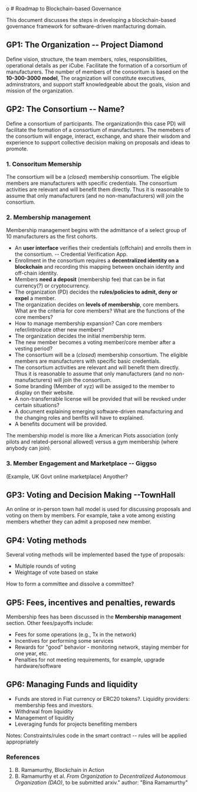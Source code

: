 o # Roadmap to Blockchain-based Governance

This document discusses the steps in developing a blockchain-based governance framework for software-driven manfacturing domain.

## GP1: The Organization -- Project Diamond
Define vision, structure, the team members, roles, responsibilities, operational details as per iCube. 
Facilitate the formation of a corsortium of manufacturers. The number of members of the consoritum is based on the **10-300-3000 model**, 
The oragnization will constitute executives, adminstrators, and support staff knowledgeable about the goals, vision and mission of the organization.

## GP2: The Consortium  -- Name?
Define a consortium of participants. The organization(In this case PD) will facilitate the formation of a consortium of manufacturers. The memebers of the consortium will engage, interact, exchange, and share their wisdom and experience to support collective decision making on proposals and ideas to promote.

### 1. Consoritum Memership
The consortium will be a (*closed*) membership consortium. The eligible members are manufacturers with specific credentials. The consortium activities are relevant and will benefit them directly. Thus it is reasonable to assume that only manufacturers (and no non-manufacturers) will join the consortium. 

### 2. Membership management
Membership management begins with the admittance of a select group of 10 manufacturers as the first cohorts. 

  - An **user interface** verifies their credentials (offchain) and enrolls them in the consortium. -- Credential Verification App.
  - Enrollment in the consortium requires a **decentralized identity on a blockchain** and recording this mapping between onchain identity and off-chain identity. 
  - Members **need a deposit** (membership fee) that can be in fiat currency(?) or cryptocurrency. 
  - The organization (PD) decides the **rules/policies to admit, deny or expel** a member.
  - The organization decides on **levels of membership**, core members. What are the criteria for core members? What are the functions of the core members? 
  - How to manage membership expansion? Can core members refer/introduce other new members?
  - The organization decides the initial membership term. 
  - The new member becomes a voting member/core member after a vesting period?
  - The consortium will be a (*closed*) membership consortium. The eligible members are manufacturers with specific basic credentials. 
  - The consortium activities are relevant and will benefit them directly. Thus it is reasonable to assume that only manufacturers (and no non-manufacturers) will join the consortium.  
  - Some branding (Member of xyz) will be assiged to the member to display on their website. 
  - A non-transferrable license will be provided that will be revoked under certain situations?
  - A document explaining emerging software-driven manufacturing and the changing roles and benfits will have to explained.
  - A benefits document will be provided.

The membership model is more like a American Piots association (only pilots and related-personal allowed) versus a gym membership (where anybody can join).

### 3. Member Engagement and Marketplace -- Giggso

(Example, UK Govt online marketplace)
Anyother?

## GP3: Voting and Decision Making --TownHall

An online or in-person town hall model is used for discussing proposals and voting on them by members. For example, take a vote among existing members whether they can admit a proposed new member. 

## GP4: Voting methods
Several voting methods will be implemented based the type of proposals:

  - Multiple rounds of voting
  - Weightage of vote based on stake

How to form a committee and dissolve a committee?

## GP5: Fees, incentives and penalties, rewards

Membership fees has been discussed in the **Membership management** section. Other fees/payoffs include:
  - Fees for some operations (e.g., Tx in the network)
  - Incentives for performing some services
  - Rewards for "good" behavior - monitoring network, staying member for one year, etc.
  - Penalties for not meeting requirements, for example, upgrade hardware/software
  


## GP6: Managing Funds and liquidity

  - Funds are stored in Fiat currency or ERC20 tokens?. Liquidity providers: membership fees and investors. 
  - Withdrwal from liquidity
  - Management of liquidity
  - Leveraging funds for projects benefiting members


Notes: Constraints/rules code in the smart contract -- rules will be applied appropriately

### References
1. B. Ramamurthy, Blockchain in Action
2. B. Ramamurthy et al. *From Organization to Decentralized Autonomous Organization (DAO)*, to be submitted arxiv."
author: "Bina Ramamurthy"

